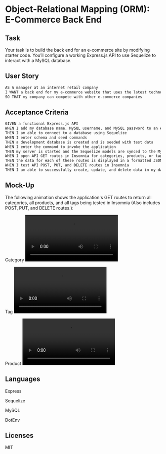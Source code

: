 # Object-Relational Mapping (ORM): E-Commerce Back End

## Task


Your task is to build the back end for an e-commerce site by modifying starter code. You’ll configure a working Express.js API to use Sequelize to interact with a MySQL database.


## User Story

```md
AS A manager at an internet retail company
I WANT a back end for my e-commerce website that uses the latest technologies
SO THAT my company can compete with other e-commerce companies
```

## Acceptance Criteria

```md
GIVEN a functional Express.js API
WHEN I add my database name, MySQL username, and MySQL password to an environment variable file
THEN I am able to connect to a database using Sequelize
WHEN I enter schema and seed commands
THEN a development database is created and is seeded with test data
WHEN I enter the command to invoke the application
THEN my server is started and the Sequelize models are synced to the MySQL database
WHEN I open API GET routes in Insomnia for categories, products, or tags
THEN the data for each of these routes is displayed in a formatted JSON
WHEN I test API POST, PUT, and DELETE routes in Insomnia
THEN I am able to successfully create, update, and delete data in my database
```

## Mock-Up

The following animation shows the application's GET routes to return all categories, all products, and all tags being tested in Insomnia (Also includes POST, PUT, and DELETE routes.):

Category
![Categories”.](./Assets/Categories.mp4)

Tag
![Tags”.](./Assets/Tags.mp4)

Product
![Products”.](./Assets/Products.mp4)





## Languages

Express

Sequelize

MySQL

DotEnv



## Licenses

MIT